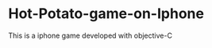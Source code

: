Hot-Potato-game-on-Iphone
=========================

This is a iphone game developed with objective-C